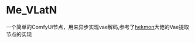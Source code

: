 # Me_VLatN
一个简单的ComfyUi节点，用来异步实现vae解码,参考了[hekmon](https://github.com/hekmon/comfyui-checkpoint-extract.git)大佬的Vae提取节点的实现
